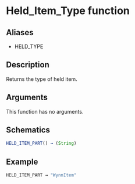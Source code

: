 # Held_Item_Type function

## Aliases

- HELD_TYPE

## Description

Returns the type of held item.

## Arguments

This function has no arguments.

## Schematics

```js
HELD_ITEM_PART() → (String)
```

## Example

```js
HELD_ITEM_PART → "WynnItem"
```
